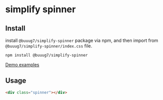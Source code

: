 # simplify spinner

## Install

install `@buuug7/simplify-spinner` package via npm, and then import from `@buuug7/simplify-spinner/index.css` file.

```
npm install @buuug7/simplify-spinner
```

[Demo examples](https://buuug7.github.io/simplify/spinner/index.html)

## Usage

```html
<div class="spinner"></div>
```
